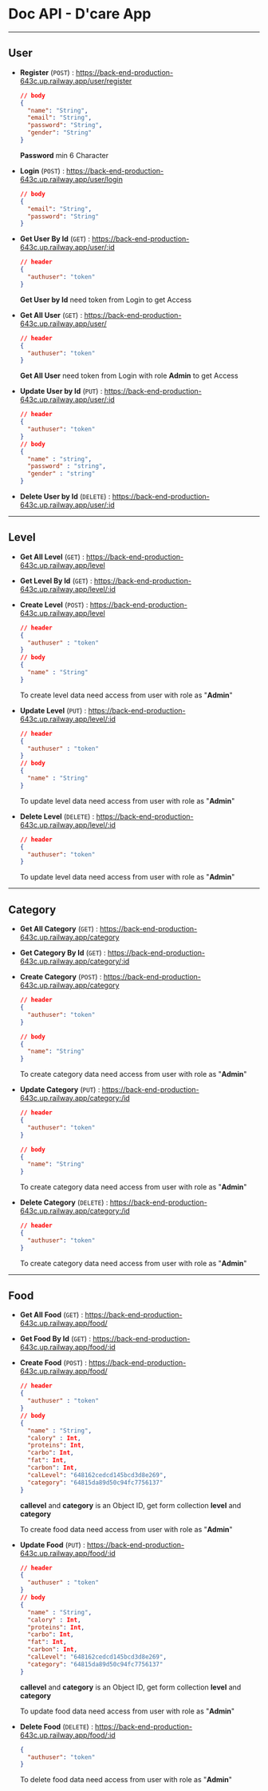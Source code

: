 # Doc API - D'care App

---

## User

- **Register** (`POST`) : https://back-end-production-643c.up.railway.app/user/register

  ```json
  // body
  {
    "name": "String",
    "email": "String",
    "password": "String",
    "gender": "String"
  }
  ```

  **Password** min 6 Character

- **Login** (`POST`) : https://back-end-production-643c.up.railway.app/user/login

  ```json
  // body
  {
    "email": "String",
    "password": "String"
  }
  ```

- **Get User By Id** (`GET`) : https://back-end-production-643c.up.railway.app/user/:id

  ```json
  // header
  {
    "authuser": "token"
  }
  ```

  **Get User by Id** need token from Login to get Access

- **Get All User** (`GET`) : https://back-end-production-643c.up.railway.app/user/

  ```json
  // header
  {
    "authuser": "token"
  }
  ```

  **Get All User** need token from Login with role **Admin** to get Access

- **Update User by Id** (`PUT`) : https://back-end-production-643c.up.railway.app/user/:id

  ```json
  // header
  {
    "authuser": "token"
  }
  // body
  {
    "name" : "string",
    "password" : "string",
    "gender" : "string"
  }
  ```

- **Delete User by Id** (`DELETE`) : https://back-end-production-643c.up.railway.app/user/:id

---

## Level

- **Get All Level** (`GET`) : https://back-end-production-643c.up.railway.app/level

- **Get Level By Id** (`GET`) : https://back-end-production-643c.up.railway.app/level/:id

- **Create Level** (`POST`) : https://back-end-production-643c.up.railway.app/level
  ```json
  // header
  {
    "authuser" : "token"
  }
  // body
  {
    "name" : "String"
  }
  ```
  To create level data need access from user with role as "**Admin**"
- **Update Level** (`PUT`) : https://back-end-production-643c.up.railway.app/level/:id

  ```json
  // header
  {
    "authuser" : "token"
  }
  // body
  {
    "name" : "String"
  }
  ```

  To update level data need access from user with role as "**Admin**"

- **Delete Level** (`DELETE`) : https://back-end-production-643c.up.railway.app/level/:id
  ```json
  // header
  {
    "authuser": "token"
  }
  ```
  To update level data need access from user with role as "**Admin**"

---

## Category

- **Get All Category** (`GET`) : https://back-end-production-643c.up.railway.app/category

- **Get Category By Id** (`GET`) : https://back-end-production-643c.up.railway.app/category/:id

- **Create Category** (`POST`) : https://back-end-production-643c.up.railway.app/category

  ```json
  // header
  {
    "authuser": "token"
  }

  // body
  {
    "name": "String"
  }
  ```

  To create category data need access from user with role as "**Admin**"

- **Update Category** (`PUT`) : https://back-end-production-643c.up.railway.app/category:/id

  ```json
  // header
  {
    "authuser": "token"
  }

  // body
  {
    "name": "String"
  }

  ```

  To create category data need access from user with role as "**Admin**"

- **Delete Category** (`DELETE`) : https://back-end-production-643c.up.railway.app/category:/id
  ```json
  // header
  {
    "authuser": "token"
  }
  ```
  To create category data need access from user with role as "**Admin**"

---

## Food

- **Get All Food** (`GET`) : https://back-end-production-643c.up.railway.app/food/

- **Get Food By Id** (`GET`) : https://back-end-production-643c.up.railway.app/food/:id

- **Create Food** (`POST`) : https://back-end-production-643c.up.railway.app/food/

  ```json
  // header
  {
    "authuser" : "token"
  }
  // body
  {
    "name" : "String",
    "calory" : Int,
    "proteins": Int,
    "carbo": Int,
    "fat": Int,
    "carbon": Int,
    "calLevel": "648162cedcd145bcd3d8e269",
    "category": "64815da89d50c94fc7756137"
  }
  ```

  **callevel** and **category** is an Object ID, get form collection **level** and **category**

  To create food data need access from user with role as "**Admin**"

- **Update Food** (`PUT`) : https://back-end-production-643c.up.railway.app/food/:id

  ```json
  // header
  {
    "authuser" : "token"
  }
  // body
  {
    "name" : "String",
    "calory" : Int,
    "proteins": Int,
    "carbo": Int,
    "fat": Int,
    "carbon": Int,
    "calLevel": "648162cedcd145bcd3d8e269",
    "category": "64815da89d50c94fc7756137"
  }
  ```

  **callevel** and **category** is an Object ID, get form collection **level** and **category**

  To update food data need access from user with role as "**Admin**"

- **Delete Food** (`DELETE`) : https://back-end-production-643c.up.railway.app/food/:id
  ```json
  {
    "authuser": "token"
  }
  ```
  To delete food data need access from user with role as "**Admin**"
